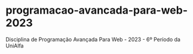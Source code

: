 # programacao-avancada-para-web-2023
Disciplina de Programação Avançada Para Web - 2023 - 6º Período da UniAlfa
